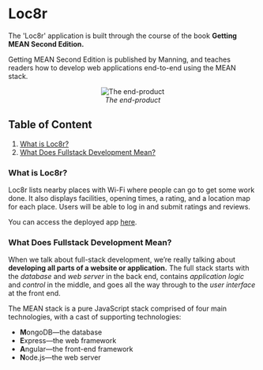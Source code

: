 # Loc8r
The 'Loc8r' application is built through the course of the book **Getting MEAN Second Edition.**

Getting MEAN Second Edition is published by Manning, and teaches readers how to develop web applications end-to-end using the MEAN stack.

<p align="center">
  <img src="https://uploads.sitepoint.com/wp-content/uploads/2017/07/1499952370fig-5-end-product.png" alt="The end-product">
  <br>
  <em>The end-product</em>
</p>


## Table of Content
<ol>
  <li><a href='#whatisloc8r'>What is Loc8r?</a></li>
  <li><a href='#fullstackdevelopment'>What Does Fullstack Development Mean?</a></li>
</ol>

### <span id='whatisloc8r'>What is Loc8r?</span>
Loc8r lists nearby places with Wi-Fi where people can go
to get some work done. It also displays facilities, opening times, a rating, and a location map for each place. Users will be able to log in and submit ratings and reviews.

You can access the deployed app [here](https://yashwanthkosuri-loc8r.cyclic.cloud/).

### <span id='fullstackdevelopment'>What Does Fullstack Development Mean?</span>
When we talk about full-stack development, we’re really talking about **developing all parts of a website or application.** The full stack starts with the _database_ and
_web server_ in the back end, contains _application logic_ and _control_ in the middle, and goes all the way through to the _user interface_ at the front end.

The MEAN stack is a pure JavaScript stack comprised of four main technologies, with a cast of supporting technologies:
- **M**ongoDB—the database
- **E**xpress—the web framework
- **A**ngular—the front-end framework
- **N**ode.js—the web server
